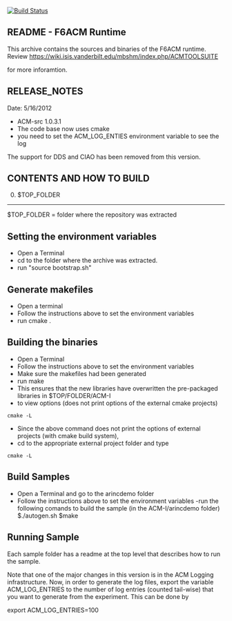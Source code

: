 [![Build Status](https://travis-ci.org/adubey14/arinc653emulator.svg?branch=master)](https://travis-ci.org/adubey14/arinc653emulator)


README - F6ACM Runtime
----------------------
This archive contains the sources and binaries of the F6ACM runtime. Review https://wiki.isis.vanderbilt.edu/mbshm/index.php/ACMTOOLSUITE

for more inforamtion. 


RELEASE_NOTES
------------------
Date: 5/16/2012
- ACM-src 1.0.3.1
- The code base now uses cmake
- you need to set the ACM_LOG_ENTIES environment variable to see the log

The support for DDS and CIAO has been removed from this version.

CONTENTS AND HOW TO BUILD
---------------------------

0) $TOP_FOLDER
-------------
$TOP_FOLDER = folder where the repository was extracted

Setting the environment variables
---------------------------------
- Open a Terminal
- cd to the folder where the archive was extracted.
- run "source bootstrap.sh"

Generate makefiles
---------------------------
- Open a terminal
- Follow the instructions above to set the environment variables
- run cmake .


Building the binaries
---------------------------
- Open a Terminal
- Follow the instructions above to set the environment variables
- Make sure the makefiles had been generated
- run make 
- This ensures that the new libraries have overwritten the pre-packaged libraries in $TOP/FOLDER/ACM-I
- to view options (does not print options of the external cmake projects)
```
cmake -L
```
- Since the above command does not print the options of external projects (with cmake build system),
- cd to the appropriate external project folder and type 
```
cmake -L
```

Build Samples
-------------------------------
- Open a Terminal and go to the arincdemo folder
- Follow the instructions above to set the environment variables
-run the following comands to build the sample (in the ACM-I/arincdemo folder)
$./autogen.sh
$make

Running Sample
--------------
Each sample folder has a readme at the top level that describes how to run the sample.

Note that one of the major changes in this version is in the ACM Logging infrastructure. 
Now, in order to generate the log files, export the variable ACM_LOG_ENTRIES to the number of log entries (counted tail-wise) that you want to generate
from the experiment. This can be done by

export ACM_LOG_ENTRIES=100


    
